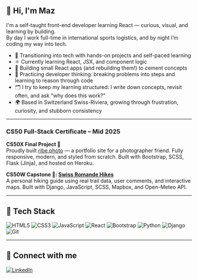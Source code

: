 ## 👋 Hi, I'm Maz

I'm a self-taught front-end developer learning React — curious, visual, and learning by building.  
By day I work full-time in international sports logistics, and by night I’m coding my way into tech.

- 🔄 Transitioning into tech with hands-on projects and self-paced learning
- ⚛️ Currently learning React, JSX, and component logic
- 🧪 Building small React apps (and rebuilding them!) to cement concepts
- 🧠 Practicing developer thinking: breaking problems into steps and learning to reason through code
- 🗂 I try to keep my learning structured: I write down concepts, revisit often, and ask "why does this work?"
- 🌍 Based in Switzerland Swiss-Riviera, growing through frustration, curiosity, and stubborn consistency

---

### CS50 Full-Stack Certificate – Mid 2025

**CS50X Final Project 📸**  
Proudly built [ribe.photo](https://ribe.photo/) — a portfolio site for a photographer friend. Fully responsive, modern, and styled from scratch. Built with Bootstrap, SCSS, Flask (Jinja), and hosted on Heroku.

**CS50W Capstone 🥾: [Swiss Romande Hikes](https://capstone-jaq1.onrender.com)**  
A personal hiking guide using real trail data, user comments, and interactive maps. Built with Django, JavaScript, SCSS, Mapbox, and Open-Meteo API.

---

## 🧰 Tech Stack

![HTML5](https://img.shields.io/badge/HTML5-orange?style=flat&logo=html5&logoColor=white)
![CSS3](https://img.shields.io/badge/CSS3-blue?style=flat&logo=css3&logoColor=white)
![JavaScript](https://img.shields.io/badge/JavaScript-yellow?style=flat&logo=javascript&logoColor=black)
![React](https://img.shields.io/badge/React-61DAFB?style=flat&logo=react&logoColor=black)
![Bootstrap](https://img.shields.io/badge/Bootstrap-563d7c?style=flat&logo=bootstrap&logoColor=white)
![Python](https://img.shields.io/badge/Python-3776AB?style=flat&logo=python&logoColor=white)
![Django](https://img.shields.io/badge/Django-092E20?style=flat&logo=django&logoColor=white)
![Git](https://img.shields.io/badge/Git-F05032?style=flat&logo=git&logoColor=white)

---

## 🔗 Connect with me

[![LinkedIn](https://img.shields.io/badge/LinkedIn-blue?style=flat&logo=linkedin)](https://www.linkedin.com/in/maz007/)

